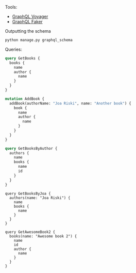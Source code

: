Tools:
 * [GraphQL Voyager](https://apis.guru/graphql-voyager/)
 * [GraphQL Faker](https://github.com/APIs-guru/graphql-faker)

Outputting the schema

```bash
python manage.py graphql_schema
```

Queries:

```graphql
query GetBooks {
  books {
    name
    author {
      name
    }
  }
}
```

```graphql
mutation AddBook {
  addBook(authorName: "Joa Riski", name: "Another book") {
    book {
      name
      author {
        name
      }
    }
  }
}
```

```graphql
query GetBooksByAuthor {
  authors {
    name
    books {
      name
      id
    }
  }
}
```

```
query GetBooksByJoa {
  authors(name: "Joa Riski") {
    name
    books {
      name
    }
  }
}
```

```
query GetAwesomeBook2 {
  books(name: "Awesome book 2") {
    name
    id
    author {
      name
    }
  }
}
```
